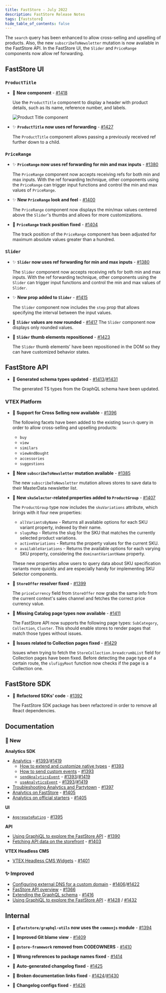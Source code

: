 ```yaml
---
title: FastStore - July 2022
description: FastStore Release Notes
tags: [faststore]
hide_table_of_contents: false
---
```


The `search` query has been enhanced to allow cross-selling and upselling of products. Also, the new `subscribeToNewsletter` mutation is now available in the FastStore API. In the FastStore UI, the `Slider` and `PriceRange` components now allow ref forwarding.

<!--truncate-->

## FastStore UI

### `ProductTitle`

- 🎉 **New component** - [#1418](https://github.com/vtex/faststore/pull/1418)

  Use the `ProductTitle` component to display a header with product details, such as its name, reference number, and labels.

  ![Product Title component](https://vtexhelp.vtexassets.com/assets/docs/src/producttitle___0a29d592679adf54721515294a9bd279.png)

- ✨ **`ProductTitle` now uses ref forwarding** - [#1427](https://github.com/vtex/faststore/pull/1427)

  The `ProductTitle` component allows passing a previously received ref further down to a child.

### `PriceRange`

- ✨ **`PriceRange` now uses ref forwarding for min and max inputs** - [#1380](https://github.com/vtex/faststore/pull/1380)

  The `PriceRange` component now accepts receiving refs for both min and max inputs. With the ref forwarding technique, other components using the `PriceRange` can trigger input functions and control the min and max values of `PriceRange`.

- ✨ **New `PriceRange` look and feel** - [#1400](https://github.com/vtex/faststore/pull/1400)

  The `PriceRange` component now displays the min/max values centered above the `Slider`'s thumbs and allows for more customizations.

- 🐛 **`PriceRange` track position fixed** - [#1404](https://github.com/vtex/faststore/pull/1404)

  The track position of the `PriceRange` component has been adjusted for maximum absolute values greater than a hundred.

### `Slider`

- ✨ **`Slider` now uses ref forwarding for min and max inputs** - [#1380](https://github.com/vtex/faststore/pull/1380)

  The `Slider` component now accepts receiving refs for both min and max inputs. With the ref forwarding technique, other components using the `Slider` can trigger input functions and control the min and max values of `Slider`.

- ✨ **New prop added to `Slider`** - [#1415](https://github.com/vtex/faststore/pull/1415)

  The `Slider` component now includes the `step` prop that allows specifying the interval between the input values.

- 🐛 **`Slider` values are now rounded** - [#1417](https://github.com/vtex/faststore/pull/1417)
  The `Slider` component now displays only rounded values.

- 🐛 **`Slider` thumb elements repositioned** - [#1423](https://github.com/vtex/faststore/pull/1423)

  The `Slider` thumb elements' have been repositioned in the DOM so they can have customized behavior states.

## FastStore API

- 🧹 **Generated schema types updated** - [#1413](https://github.com/vtex/faststore/pull/1413)/[#1431](https://github.com/vtex/faststore/pull/1431)

  The generated TS types from the GraphQL schema have been updated.

### VTEX Platform

- 🎉 **Support for Cross Selling now available** - [#1396](https://github.com/vtex/faststore/pull/1396)

  The following facets have been added to the existing `Search` query in order to allow cross-selling and upselling products:

  - `buy`
  - `view`
  - `similars`
  - `viewAndBought`
  - `accessories`
  - `suggestions`

- 🎉 **New `subscribeToNewsletter` mutation available** - [#1385](https://github.com/vtex/faststore/pull/1385)

  The new `subscribeToNewsletter` mutation allows stores to save data to their MasterData newsletter list.

- 🎉 **New `skuSelector`-related properties added to `ProductGroup`** - [#1407](https://github.com/vtex/faststore/pull/1407)

  The `ProductGroup` type now includes the `skuVariations` attribute, which brings with it four new properties:

  - `allVariantsByName` - Returns all available options for each SKU variant property, indexed by their name.
  - `slugsMap` - Returns the slug for the SKU that matches the currently selected product variations.
  - `activeVariations` - Returns the property values for the current SKU.
  - `availableVariations` - Returns the available options for each varying SKU property, considering the `dominantVariantName` property.

  These new properties allow users to query data about SKU specification variants more quickly and are especially handy for implementing SKU Selector components.

- 🐛 **`StoreOffer` resolver fixed** - [#1399](https://github.com/vtex/faststore/pull/1399)

  The `priceCurrency` field from `StoreOffer` now grabs the same info from the current context's sales channel and fetches the correct price currency value.

- 🐛 **Missing Catalog page types now available** - [#1411](https://github.com/vtex/faststore/pull/1411)

  The FastStore API now supports the following page types: `SubCategory`, `Collection`, `Cluster`. This should enable stores to render pages that match those types without issues.

- 🐛 **Issues related to Collection pages fixed** - [#1429](https://github.com/vtex/faststore/pull/1429)

  Issues when trying to fetch the `StoreCollection.breadcrumbList` field for Collection pages have been fixed. Before detecting the page type of a certain route, the `slufigyRoot` function now checks if the page is a Collection one.

## FastStore SDK

- 🧹 **Refactored SDKs' code** - [#1392](https://github.com/vtex/faststore/pull/1392)

  The FastStore SDK package has been refactored in order to remove all React dependencies.

## Documentation

### 🎉 New

**Analytics SDK**

- [Analytics](/reference/sdk/analytics) - [#1393](https://github.com/vtex/faststore/pull/1393)/[#1419](https://github.com/vtex/faststore/pull/1419)
  - [How to extend and customize native types](/reference/sdk/analytics/how-to-extend-types) - [#1393](https://github.com/vtex/faststore/pull/1393)
  - [How to send custom events](/reference/sdk/analytics/how-to-send-custom-events) - [#1393](https://github.com/vtex/faststore/pull/1393)
  - [`sendAnalyticsEvent`](/reference/sdk/analyticssendAnalyticsEvent) - [#1393](https://github.com/vtex/faststore/pull/1393)/[#1419](https://github.com/vtex/faststore/pull/1419)
  - [`useAnalyticsEvent`](/reference/sdk/analytics/useAnalyticsEvent) - [#1393](https://github.com/vtex/faststore/pull/1393)/[#1419](https://github.com/vtex/faststore/pull/1419)
- [Troubleshooting Analytics and Partytown](/how-to-guides/troubleshooting/analytics-and-partytown) - [#1397](https://github.com/vtex/faststore/pull/1397)
- [Analytics on FastStore](/conceptual-guides/analytics-on-faststore) - [#1405](https://github.com/vtex/faststore/pull/1405)
- [Analytics on official starters](/conceptual-guides/analytics-on-official-starters) - [#1405](https://github.com/vtex/faststore/pull/1405)

**UI**

- [`AggregateRating`](/reference/ui/molecules/AggregateRating) - [#1395](https://github.com/vtex/faststore/pull/1395)

**API**

- [Using GraphiQL to explore the FastStore API](/how-to-guides/faststore-api/explore-the-faststore-api) - [#1390](https://github.com/vtex/faststore/pull/1390)
- [Fetching API data on the storefront](/how-to-guides/faststore-api/fetching-api-data) - [#1403](https://github.com/vtex/faststore/pull/1403)

**VTEX Headless CMS**

- [VTEX Headless CMS Widgets](/how-to-guides/cms/vtex-headless-cms/Widgets) - [#1401](https://github.com/vtex/faststore/pull/1401)

### ✨ Improved

- [Configuring external DNS for a custom domain](how-to-guides/platform-integration/vtex/hosting-a-faststore-vtex-website) - [#1406](https://github.com/vtex/faststore/pull/1406)/[#1422](https://github.com/vtex/faststore/pull/1422)
- [FasStore API overview](/reference/api/faststore-api) - [#1366](https://github.com/vtex/faststore/pull/1366)
- [Extending the GraphQL schema](/how-to-guides/faststore-api/extending-the-faststore-api) - [#1416](https://github.com/vtex/faststore/pull/1416)
- [Using GraphiQL to explore the FastStore API](/how-to-guides/faststore-api/explore-the-faststore-api) - [#1428](https://github.com/vtex/faststore/pull/1428) / [#1432](https://github.com/vtex/faststore/pull/1432)

## Internal

- 🐛 **`@faststore/graphql-utils` now uses the `commonjs` module** - [#1394](https://github.com/vtex/faststore/pull/1394)

- 🧹 **Improved Git blame view** - [#1409](https://github.com/vtex/faststore/pull/1409)

- 🧹 **`@store-framework` removed from CODEOWNERS** - [#1410](https://github.com/vtex/faststore/pull/1410)

- 🧹 **Wrong references to package names fixed** - [#1414](https://github.com/vtex/faststore/pull/1414)

- 🧹 **Auto-generated changelog fixed** - [#1425](https://github.com/vtex/faststore/pull/1425)

- 🧹 **Broken documentation links fixed** - [#1424](https://github.com/vtex/faststore/pull/1424)/[#1430](https://github.com/vtex/faststore/pull/1430)

- 🧹 **Changelog configs fixed** - [#1426](https://github.com/vtex/faststore/pull/1426)
